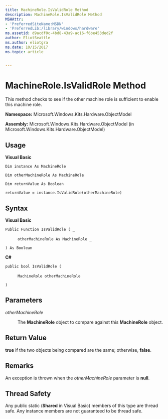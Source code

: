 ```yaml
---
title: MachineRole.IsValidRole Method
description: MachineRole.IsValidRole Method
MSHAttr:
- 'PreferredSiteName:MSDN'
- 'PreferredLib:/library/windows/hardware'
ms.assetid: d9acdf0c-4bd8-43a9-ac16-f6be453ded2f
author: EliotSeattle
ms.author: eliotgra
ms.date: 10/15/2017
ms.topic: article


---
```


# MachineRole.IsValidRole Method


This method checks to see if the other machine role is sufficient to enable this machine role.

**Namespace:** Microsoft.Windows.Kits.Hardware.ObjectModel

**Assembly:** Microsoft.Windows.Kits.Hardware.ObjectModel (in Microsoft.Windows.Kits.Hardware.ObjectModel)

## <span id="Usage"></span><span id="usage"></span><span id="USAGE"></span>Usage


**Visual Basic**

`Dim instance As MachineRole`

`Dim otherMachineRole As MachineRole`

`Dim returnValue As Boolean`

`returnValue = instance.IsValidRole(otherMachineRole)`

## <span id="Syntax"></span><span id="syntax"></span><span id="SYNTAX"></span>Syntax


**Visual Basic**

`Public Function IsValidRole ( _`

          `otherMachineRole As MachineRole _`

`) As Boolean`

**C#**

`public bool IsValidRole (`

          `MachineRole otherMachineRole`

`) `

## <span id="Parameters"></span><span id="parameters"></span><span id="PARAMETERS"></span>Parameters


*otherMachineRole*

          The **MachineRole** object to compare against this **MachineRole** object.

## <span id="Return_Value"></span><span id="return_value"></span><span id="RETURN_VALUE"></span>Return Value


**true** if the two objects being compared are the same; otherwise, **false**.

## <span id="Remarks"></span><span id="remarks"></span><span id="REMARKS"></span>Remarks


An exception is thrown when the *otherMachineRole* parameter is **null**.

## <span id="Thread_Safety"></span><span id="thread_safety"></span><span id="THREAD_SAFETY"></span>Thread Safety


Any public static (**Shared** in Visual Basic) members of this type are thread safe. Any instance members are not guaranteed to be thread safe.

 

 






